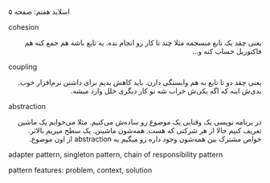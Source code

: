 اسلاید هفتم:
صفحه ۵

cohesion

<div dir="rtl">
یعنی چقد یک تابع منسجمه مثلا چند تا کار رو انجام نده. یه تابع باشه هم جمع کنه هم فاکتوریل حساب کنه و...
</div>

coupling

<div dir="rtl">
یعنی چقد دو تا تابع به هم وابستگی دارن. باید کاهش بدیم برای داشتن نرم‌افزار خوب. بدی‌ش اینه که اگه یکی‌ش خراب شه تو کار دیگری خلل وارد میشه.
</div>

abstraction

<div dir="rtl">
در برنامه نویسی یک وقتایی یک موضوع رو ساده‌ش می‌کنیم. مثلا می‌خوایم یک ماشین تعریف کنیم حالا از هر شرکتی که هست. همه‌شون ماشینن. یک سطح میریم بالاتر. خواص مشترک بین همه‌شون وجود داره رو میگیم یه abstraction از اون موضوع.
</div>


adapter pattern, singleton pattern, chain of responsibility pattern

pattern features:
problem, context, solution